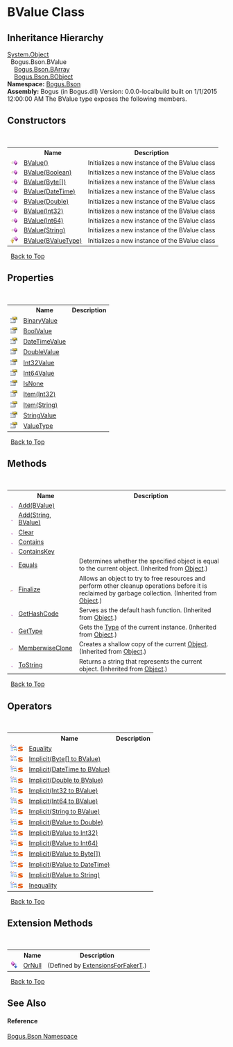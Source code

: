 # BValue Class
 


## Inheritance Hierarchy
<a href="http://msdn2.microsoft.com/en-us/library/e5kfa45b" target="_blank">System.Object</a><br />&nbsp;&nbsp;Bogus.Bson.BValue<br />&nbsp;&nbsp;&nbsp;&nbsp;<a href="T_Bogus_Bson_BArray">Bogus.Bson.BArray</a><br />&nbsp;&nbsp;&nbsp;&nbsp;<a href="T_Bogus_Bson_BObject">Bogus.Bson.BObject</a><br />
**Namespace:**&nbsp;<a href="N_Bogus_Bson">Bogus.Bson</a><br />**Assembly:**&nbsp;Bogus (in Bogus.dll) Version: 0.0.0-localbuild built on 1/1/2015 12:00:00 AM
The BValue type exposes the following members.


## Constructors
&nbsp;<table><tr><th></th><th>Name</th><th>Description</th></tr><tr><td>![Public method](media/pubmethod.gif "Public method")</td><td><a href="M_Bogus_Bson_BValue__ctor">BValue()</a></td><td>
Initializes a new instance of the BValue class</td></tr><tr><td>![Public method](media/pubmethod.gif "Public method")</td><td><a href="M_Bogus_Bson_BValue__ctor_2">BValue(Boolean)</a></td><td>
Initializes a new instance of the BValue class</td></tr><tr><td>![Public method](media/pubmethod.gif "Public method")</td><td><a href="M_Bogus_Bson_BValue__ctor_3">BValue(Byte[])</a></td><td>
Initializes a new instance of the BValue class</td></tr><tr><td>![Public method](media/pubmethod.gif "Public method")</td><td><a href="M_Bogus_Bson_BValue__ctor_4">BValue(DateTime)</a></td><td>
Initializes a new instance of the BValue class</td></tr><tr><td>![Public method](media/pubmethod.gif "Public method")</td><td><a href="M_Bogus_Bson_BValue__ctor_5">BValue(Double)</a></td><td>
Initializes a new instance of the BValue class</td></tr><tr><td>![Public method](media/pubmethod.gif "Public method")</td><td><a href="M_Bogus_Bson_BValue__ctor_6">BValue(Int32)</a></td><td>
Initializes a new instance of the BValue class</td></tr><tr><td>![Public method](media/pubmethod.gif "Public method")</td><td><a href="M_Bogus_Bson_BValue__ctor_7">BValue(Int64)</a></td><td>
Initializes a new instance of the BValue class</td></tr><tr><td>![Public method](media/pubmethod.gif "Public method")</td><td><a href="M_Bogus_Bson_BValue__ctor_8">BValue(String)</a></td><td>
Initializes a new instance of the BValue class</td></tr><tr><td>![Protected method](media/protmethod.gif "Protected method")</td><td><a href="M_Bogus_Bson_BValue__ctor_1">BValue(BValueType)</a></td><td>
Initializes a new instance of the BValue class</td></tr></table>&nbsp;
<a href="#bvalue-class">Back to Top</a>

## Properties
&nbsp;<table><tr><th></th><th>Name</th><th>Description</th></tr><tr><td>![Public property](media/pubproperty.gif "Public property")</td><td><a href="P_Bogus_Bson_BValue_BinaryValue">BinaryValue</a></td><td /></tr><tr><td>![Public property](media/pubproperty.gif "Public property")</td><td><a href="P_Bogus_Bson_BValue_BoolValue">BoolValue</a></td><td /></tr><tr><td>![Public property](media/pubproperty.gif "Public property")</td><td><a href="P_Bogus_Bson_BValue_DateTimeValue">DateTimeValue</a></td><td /></tr><tr><td>![Public property](media/pubproperty.gif "Public property")</td><td><a href="P_Bogus_Bson_BValue_DoubleValue">DoubleValue</a></td><td /></tr><tr><td>![Public property](media/pubproperty.gif "Public property")</td><td><a href="P_Bogus_Bson_BValue_Int32Value">Int32Value</a></td><td /></tr><tr><td>![Public property](media/pubproperty.gif "Public property")</td><td><a href="P_Bogus_Bson_BValue_Int64Value">Int64Value</a></td><td /></tr><tr><td>![Public property](media/pubproperty.gif "Public property")</td><td><a href="P_Bogus_Bson_BValue_IsNone">IsNone</a></td><td /></tr><tr><td>![Public property](media/pubproperty.gif "Public property")</td><td><a href="P_Bogus_Bson_BValue_Item">Item(Int32)</a></td><td /></tr><tr><td>![Public property](media/pubproperty.gif "Public property")</td><td><a href="P_Bogus_Bson_BValue_Item_1">Item(String)</a></td><td /></tr><tr><td>![Public property](media/pubproperty.gif "Public property")</td><td><a href="P_Bogus_Bson_BValue_StringValue">StringValue</a></td><td /></tr><tr><td>![Public property](media/pubproperty.gif "Public property")</td><td><a href="P_Bogus_Bson_BValue_ValueType">ValueType</a></td><td /></tr></table>&nbsp;
<a href="#bvalue-class">Back to Top</a>

## Methods
&nbsp;<table><tr><th></th><th>Name</th><th>Description</th></tr><tr><td>![Public method](media/pubmethod.gif "Public method")</td><td><a href="M_Bogus_Bson_BValue_Add">Add(BValue)</a></td><td /></tr><tr><td>![Public method](media/pubmethod.gif "Public method")</td><td><a href="M_Bogus_Bson_BValue_Add_1">Add(String, BValue)</a></td><td /></tr><tr><td>![Public method](media/pubmethod.gif "Public method")</td><td><a href="M_Bogus_Bson_BValue_Clear">Clear</a></td><td /></tr><tr><td>![Public method](media/pubmethod.gif "Public method")</td><td><a href="M_Bogus_Bson_BValue_Contains">Contains</a></td><td /></tr><tr><td>![Public method](media/pubmethod.gif "Public method")</td><td><a href="M_Bogus_Bson_BValue_ContainsKey">ContainsKey</a></td><td /></tr><tr><td>![Public method](media/pubmethod.gif "Public method")</td><td><a href="http://msdn2.microsoft.com/en-us/library/bsc2ak47" target="_blank">Equals</a></td><td>
Determines whether the specified object is equal to the current object.
 (Inherited from <a href="http://msdn2.microsoft.com/en-us/library/e5kfa45b" target="_blank">Object</a>.)</td></tr><tr><td>![Protected method](media/protmethod.gif "Protected method")</td><td><a href="http://msdn2.microsoft.com/en-us/library/4k87zsw7" target="_blank">Finalize</a></td><td>
Allows an object to try to free resources and perform other cleanup operations before it is reclaimed by garbage collection.
 (Inherited from <a href="http://msdn2.microsoft.com/en-us/library/e5kfa45b" target="_blank">Object</a>.)</td></tr><tr><td>![Public method](media/pubmethod.gif "Public method")</td><td><a href="http://msdn2.microsoft.com/en-us/library/zdee4b3y" target="_blank">GetHashCode</a></td><td>
Serves as the default hash function.
 (Inherited from <a href="http://msdn2.microsoft.com/en-us/library/e5kfa45b" target="_blank">Object</a>.)</td></tr><tr><td>![Public method](media/pubmethod.gif "Public method")</td><td><a href="http://msdn2.microsoft.com/en-us/library/dfwy45w9" target="_blank">GetType</a></td><td>
Gets the <a href="http://msdn2.microsoft.com/en-us/library/42892f65" target="_blank">Type</a> of the current instance.
 (Inherited from <a href="http://msdn2.microsoft.com/en-us/library/e5kfa45b" target="_blank">Object</a>.)</td></tr><tr><td>![Protected method](media/protmethod.gif "Protected method")</td><td><a href="http://msdn2.microsoft.com/en-us/library/57ctke0a" target="_blank">MemberwiseClone</a></td><td>
Creates a shallow copy of the current <a href="http://msdn2.microsoft.com/en-us/library/e5kfa45b" target="_blank">Object</a>.
 (Inherited from <a href="http://msdn2.microsoft.com/en-us/library/e5kfa45b" target="_blank">Object</a>.)</td></tr><tr><td>![Public method](media/pubmethod.gif "Public method")</td><td><a href="http://msdn2.microsoft.com/en-us/library/7bxwbwt2" target="_blank">ToString</a></td><td>
Returns a string that represents the current object.
 (Inherited from <a href="http://msdn2.microsoft.com/en-us/library/e5kfa45b" target="_blank">Object</a>.)</td></tr></table>&nbsp;
<a href="#bvalue-class">Back to Top</a>

## Operators
&nbsp;<table><tr><th></th><th>Name</th><th>Description</th></tr><tr><td>![Public operator](media/puboperator.gif "Public operator")![Static member](media/static.gif "Static member")</td><td><a href="M_Bogus_Bson_BValue_op_Equality">Equality</a></td><td /></tr><tr><td>![Public operator](media/puboperator.gif "Public operator")![Static member](media/static.gif "Static member")</td><td><a href="M_Bogus_Bson_BValue_op_Implicit_6">Implicit(Byte[] to BValue)</a></td><td /></tr><tr><td>![Public operator](media/puboperator.gif "Public operator")![Static member](media/static.gif "Static member")</td><td><a href="M_Bogus_Bson_BValue_op_Implicit_7">Implicit(DateTime to BValue)</a></td><td /></tr><tr><td>![Public operator](media/puboperator.gif "Public operator")![Static member](media/static.gif "Static member")</td><td><a href="M_Bogus_Bson_BValue_op_Implicit_8">Implicit(Double to BValue)</a></td><td /></tr><tr><td>![Public operator](media/puboperator.gif "Public operator")![Static member](media/static.gif "Static member")</td><td><a href="M_Bogus_Bson_BValue_op_Implicit_9">Implicit(Int32 to BValue)</a></td><td /></tr><tr><td>![Public operator](media/puboperator.gif "Public operator")![Static member](media/static.gif "Static member")</td><td><a href="M_Bogus_Bson_BValue_op_Implicit_10">Implicit(Int64 to BValue)</a></td><td /></tr><tr><td>![Public operator](media/puboperator.gif "Public operator")![Static member](media/static.gif "Static member")</td><td><a href="M_Bogus_Bson_BValue_op_Implicit_11">Implicit(String to BValue)</a></td><td /></tr><tr><td>![Public operator](media/puboperator.gif "Public operator")![Static member](media/static.gif "Static member")</td><td><a href="M_Bogus_Bson_BValue_op_Implicit">Implicit(BValue to Double)</a></td><td /></tr><tr><td>![Public operator](media/puboperator.gif "Public operator")![Static member](media/static.gif "Static member")</td><td><a href="M_Bogus_Bson_BValue_op_Implicit_1">Implicit(BValue to Int32)</a></td><td /></tr><tr><td>![Public operator](media/puboperator.gif "Public operator")![Static member](media/static.gif "Static member")</td><td><a href="M_Bogus_Bson_BValue_op_Implicit_2">Implicit(BValue to Int64)</a></td><td /></tr><tr><td>![Public operator](media/puboperator.gif "Public operator")![Static member](media/static.gif "Static member")</td><td><a href="M_Bogus_Bson_BValue_op_Implicit_3">Implicit(BValue to Byte[])</a></td><td /></tr><tr><td>![Public operator](media/puboperator.gif "Public operator")![Static member](media/static.gif "Static member")</td><td><a href="M_Bogus_Bson_BValue_op_Implicit_4">Implicit(BValue to DateTime)</a></td><td /></tr><tr><td>![Public operator](media/puboperator.gif "Public operator")![Static member](media/static.gif "Static member")</td><td><a href="M_Bogus_Bson_BValue_op_Implicit_5">Implicit(BValue to String)</a></td><td /></tr><tr><td>![Public operator](media/puboperator.gif "Public operator")![Static member](media/static.gif "Static member")</td><td><a href="M_Bogus_Bson_BValue_op_Inequality">Inequality</a></td><td /></tr></table>&nbsp;
<a href="#bvalue-class">Back to Top</a>

## Extension Methods
&nbsp;<table><tr><th></th><th>Name</th><th>Description</th></tr><tr><td>![Public Extension Method](media/pubextension.gif "Public Extension Method")</td><td><a href="M_Bogus_Extensions_ExtensionsForFakerT_OrNull">OrNull</a></td><td> (Defined by <a href="T_Bogus_Extensions_ExtensionsForFakerT">ExtensionsForFakerT</a>.)</td></tr></table>&nbsp;
<a href="#bvalue-class">Back to Top</a>

## See Also


#### Reference
<a href="N_Bogus_Bson">Bogus.Bson Namespace</a><br />